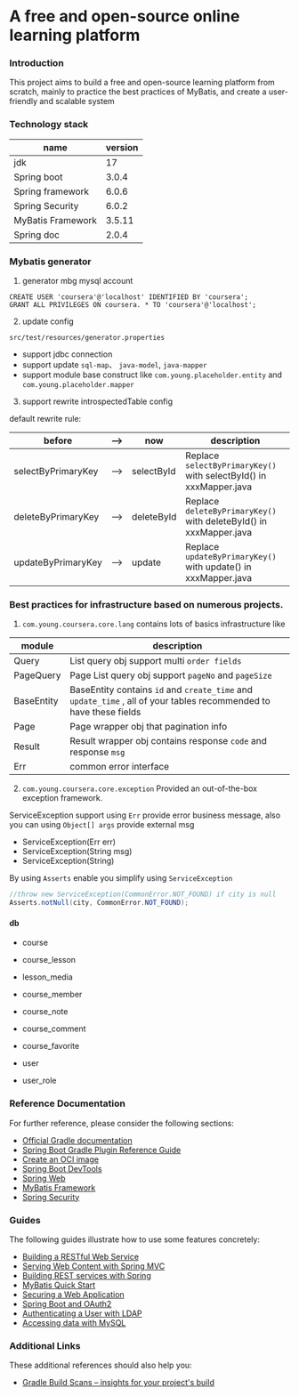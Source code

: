 # A free and open-source online learning platform

### Introduction

This project aims to build a free and open-source learning platform from scratch,
mainly to practice the best practices of MyBatis, and create a user-friendly and scalable system

### Technology stack

| name              | version |
| ----------------- | ------- |
| jdk               | 17      |
| Spring boot       | 3.0.4   |
| Spring framework  | 6.0.6   |
| Spring Security   | 6.0.2   |
| MyBatis Framework | 3.5.11  |
| Spring doc        | 2.0.4   |

### Mybatis generator

1.  generator mbg mysql account

```mysql
CREATE USER 'coursera'@'localhost' IDENTIFIED BY 'coursera';
GRANT ALL PRIVILEGES ON coursera. * TO 'coursera'@'localhost';
```

2. update config

`src/test/resources/generator.properties`

- support jdbc connection
- support update `sql-map`、 `java-model`, `java-mapper`
- support module base construct like `com.young.placeholder.entity` and `com.young.placeholder.mapper`

3. support rewrite introspectedTable config

default rewrite rule:

| before             | --> | now        | description                                                        |
| ------------------ | --- | ---------- | ------------------------------------------------------------------ |
| selectByPrimaryKey | --> | selectById | Replace `selectByPrimaryKey()` with selectById() in xxxMapper.java |
| deleteByPrimaryKey | --> | deleteById | Replace `deleteByPrimaryKey()` with deleteById() in xxxMapper.java |
| updateByPrimaryKey | --> | update     | Replace `updateByPrimaryKey()` with update() in xxxMapper.java     |

### Best practices for infrastructure based on numerous projects.

1. `com.young.coursera.core.lang` contains lots of basics infrastructure like

| module     | description                                                                                                        |
| ---------- | ------------------------------------------------------------------------------------------------------------------ |
| Query      | List query obj support multi `order fields`                                                                        |
| PageQuery  | Page List query obj support `pageNo` and `pageSize`                                                                |
| BaseEntity | BaseEntity contains `id` and `create_time` and `update_time` , all of your tables recommended to have these fields |
| Page       | Page wrapper obj that pagination info                                                                              |
| Result     | Result wrapper obj contains response `code` and response `msg`                                                     |
| Err        | common error interface                                                                                             |

2. `com.young.coursera.core.exception` Provided an out-of-the-box exception framework.

ServiceException support using `Err` provide error business message, also you can using `Object[] args` provide external msg

- ServiceException(Err err)
- ServiceException(String msg)
- ServiceException(String)

By using `Asserts` enable you simplify using `ServiceException`

```java
//throw new ServiceException(CommonError.NOT_FOUND) if city is null
Asserts.notNull(city, CommonError.NOT_FOUND);
```

#### db

- course
- course_lesson

- lesson_media
- course_member
- course_note
- course_comment
- course_favorite

- user
- user_role

### Reference Documentation

For further reference, please consider the following sections:

- [Official Gradle documentation](https://docs.gradle.org)
- [Spring Boot Gradle Plugin Reference Guide](https://docs.spring.io/spring-boot/docs/3.0.4/gradle-plugin/reference/html/)
- [Create an OCI image](https://docs.spring.io/spring-boot/docs/3.0.4/gradle-plugin/reference/html/#build-image)
- [Spring Boot DevTools](https://docs.spring.io/spring-boot/docs/3.0.4/reference/htmlsingle/#using.devtools)
- [Spring Web](https://docs.spring.io/spring-boot/docs/3.0.4/reference/htmlsingle/#web)
- [MyBatis Framework](https://mybatis.org/spring-boot-starter/mybatis-spring-boot-autoconfigure/)
- [Spring Security](https://docs.spring.io/spring-boot/docs/3.0.4/reference/htmlsingle/#web.security)

### Guides

The following guides illustrate how to use some features concretely:

- [Building a RESTful Web Service](https://spring.io/guides/gs/rest-service/)
- [Serving Web Content with Spring MVC](https://spring.io/guides/gs/serving-web-content/)
- [Building REST services with Spring](https://spring.io/guides/tutorials/rest/)
- [MyBatis Quick Start](https://github.com/mybatis/spring-boot-starter/wiki/Quick-Start)
- [Securing a Web Application](https://spring.io/guides/gs/securing-web/)
- [Spring Boot and OAuth2](https://spring.io/guides/tutorials/spring-boot-oauth2/)
- [Authenticating a User with LDAP](https://spring.io/guides/gs/authenticating-ldap/)
- [Accessing data with MySQL](https://spring.io/guides/gs/accessing-data-mysql/)

### Additional Links

These additional references should also help you:

- [Gradle Build Scans – insights for your project's build](https://scans.gradle.com#gradle)
